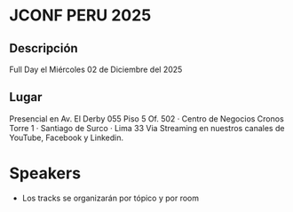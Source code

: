 # JCONF PERU 2025

## Descripción

Full Day el Miércoles 02 de Diciembre del 2025

## Lugar

Presencial en Av. El Derby 055 Piso 5 Of. 502 · Centro de Negocios Cronos Torre 1 · Santiago de Surco · Lima 33
Via Streaming en nuestros canales de YouTube, Facebook y Linkedin.


# Speakers
- Los tracks se organizarán por tópico y por room
